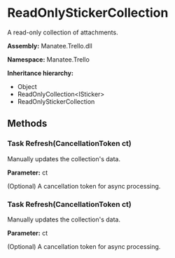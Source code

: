 # ReadOnlyStickerCollection

A read-only collection of attachments.

**Assembly:** Manatee.Trello.dll

**Namespace:** Manatee.Trello

**Inheritance hierarchy:**

- Object
- ReadOnlyCollection&lt;ISticker&gt;
- ReadOnlyStickerCollection

## Methods

### Task Refresh(CancellationToken ct)

Manually updates the collection&#39;s data.

**Parameter:** ct

(Optional) A cancellation token for async processing.

### Task Refresh(CancellationToken ct)

Manually updates the collection&#39;s data.

**Parameter:** ct

(Optional) A cancellation token for async processing.

